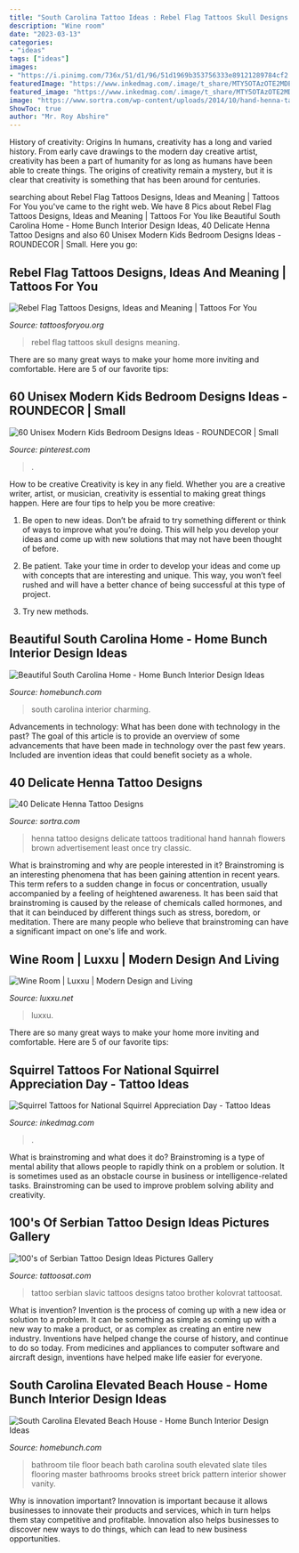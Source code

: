 ```yaml
---
title: "South Carolina Tattoo Ideas : Rebel Flag Tattoos Skull Designs Meaning"
description: "Wine room"
date: "2023-03-13"
categories:
- "ideas"
tags: ["ideas"]
images:
- "https://i.pinimg.com/736x/51/d1/96/51d1969b353756333e89121289784cf2.jpg"
featuredImage: "https://www.inkedmag.com/.image/t_share/MTY5OTAzOTE2MDE0NjQzMDAz/squirrel.png"
featured_image: "https://www.inkedmag.com/.image/t_share/MTY5OTAzOTE2MDE0NjQzMDAz/squirrel.png"
image: "https://www.sortra.com/wp-content/uploads/2014/10/hand-henna-tattoo-designs04.jpg"
ShowToc: true
author: "Mr. Roy Abshire"
---
```



History of creativity: Origins
In humans, creativity has a long and varied history. From early cave drawings to the modern day creative artist, creativity has been a part of humanity for as long as humans have been able to create things. The origins of creativity remain a mystery, but it is clear that creativity is something that has been around for centuries.

	

		
searching about Rebel Flag Tattoos Designs, Ideas and Meaning | Tattoos For You you've came to the right web. We have 8 Pics about Rebel Flag Tattoos Designs, Ideas and Meaning | Tattoos For You like Beautiful South Carolina Home - Home Bunch Interior Design Ideas, 40 Delicate Henna Tattoo Designs and also 60 Unisex Modern Kids Bedroom Designs Ideas - ROUNDECOR | Small. Here you go:
		
    
## Rebel Flag Tattoos Designs, Ideas And Meaning | Tattoos For You

<img loading=lazy src="http://www.tattoosforyou.org/wp-content/uploads/2013/11/Rebel-Flag-Skull-Tattoos.jpg" onerror="this.onerror=null;this.src='https://tse3.mm.bing.net/th?id=OIP.L5OTErQi6vPyARffCA41UgHaJ4&amp;pid=15.1';" alt="Rebel Flag Tattoos Designs, Ideas and Meaning | Tattoos For You">

_Source: tattoosforyou.org_

>rebel flag tattoos skull designs meaning. 

	

There are so many great ways to make your home more inviting and comfortable. Here are 5 of our favorite tips:

    
## 60 Unisex Modern Kids Bedroom Designs Ideas - ROUNDECOR | Small

<img loading=lazy src="https://i.pinimg.com/736x/51/d1/96/51d1969b353756333e89121289784cf2.jpg" onerror="this.onerror=null;this.src='https://tse1.mm.bing.net/th?id=OIP.sN4r2axtAz4omZr7maIoRAHaJH&amp;pid=15.1';" alt="60 Unisex Modern Kids Bedroom Designs Ideas - ROUNDECOR | Small">

_Source: pinterest.com_

>. 

	

How to be creative
Creativity is key in any field. Whether you are a creative writer, artist, or musician, creativity is essential to making great things happen. Here are four tips to help you be more creative:
1. Be open to new ideas. Don’t be afraid to try something different or think of ways to improve what you’re doing. This will help you develop your ideas and come up with new solutions that may not have been thought of before.

2. Be patient. Take your time in order to develop your ideas and come up with concepts that are interesting and unique. This way, you won’t feel rushed and will have a better chance of being successful at this type of project.

3. Try new methods.

    
## Beautiful South Carolina Home - Home Bunch Interior Design Ideas

<img loading=lazy src="http://www.homebunch.com/wp-content/uploads/174_111ithecawcreek2.jpg" onerror="this.onerror=null;this.src='https://tse4.mm.bing.net/th?id=OIP.2ZkCkt__vNVuvNDWFAjVtgHaJ3&amp;pid=15.1';" alt="Beautiful South Carolina Home - Home Bunch Interior Design Ideas">

_Source: homebunch.com_

>south carolina interior charming. 

	

Advancements in technology: What has been done with technology in the past?
The goal of this article is to provide an overview of some advancements that have been made in technology over the past few years. Included are invention ideas that could benefit society as a whole.

    
## 40 Delicate Henna Tattoo Designs

<img loading=lazy src="https://www.sortra.com/wp-content/uploads/2014/10/hand-henna-tattoo-designs04.jpg" onerror="this.onerror=null;this.src='https://tse1.mm.bing.net/th?id=OIP.BSF5AhDAfS_tusf9nO76_wHaJ4&amp;pid=15.1';" alt="40 Delicate Henna Tattoo Designs">

_Source: sortra.com_

>henna tattoo designs delicate tattoos traditional hand hannah flowers brown advertisement least once try classic. 

	

What is brainstroming and why are people interested in it?
Brainstroming is an interesting phenomena that has been gaining attention in recent years. This term refers to a sudden change in focus or concentration, usually accompanied by a feeling of heightened awareness. It has been said that brainstroming is caused by the release of chemicals called hormones, and that it can beinduced by different things such as stress, boredom, or meditation. There are many people who believe that brainstroming can have a significant impact on one's life and work.

    
## Wine Room | Luxxu | Modern Design And Living

<img loading=lazy src="https://www.luxxu.net/images/projects/residential/wine-room/slide/wine-room-3.jpg" onerror="this.onerror=null;this.src='https://tse2.mm.bing.net/th?id=OIP.RpW2b2aSfFB5fXWJPPJmJgHaH3&amp;pid=15.1';" alt="Wine Room | Luxxu | Modern Design and Living">

_Source: luxxu.net_

>luxxu. 

	

There are so many great ways to make your home more inviting and comfortable. Here are 5 of our favorite tips:

    
## Squirrel Tattoos For National Squirrel Appreciation Day - Tattoo Ideas

<img loading=lazy src="https://www.inkedmag.com/.image/t_share/MTY5OTAzOTE2MDE0NjQzMDAz/squirrel.png" onerror="this.onerror=null;this.src='https://tse2.mm.bing.net/th?id=OIP.oxOInPKRGG8rFLH6LrxzVQHaD4&amp;pid=15.1';" alt="Squirrel Tattoos for National Squirrel Appreciation Day - Tattoo Ideas">

_Source: inkedmag.com_

>. 

	

What is brainstroming and what does it do?
Brainstroming is a type of mental ability that allows people to rapidly think on a problem or solution. It is sometimes used as an obstacle course in business or intelligence-related tasks. Brainstroming can be used to improve problem solving ability and creativity.

    
## 100&#039;s Of Serbian Tattoo Design Ideas Pictures Gallery

<img loading=lazy src="https://tattoosat.com/wp-content/uploads/2014/12/Serbian-1.jpg" onerror="this.onerror=null;this.src='https://tse1.mm.bing.net/th?id=OIP.DjrSLcSy76z5zdMlpFw0FgHaJ4&amp;pid=15.1';" alt="100&#039;s of Serbian Tattoo Design Ideas Pictures Gallery">

_Source: tattoosat.com_

>tattoo serbian slavic tattoos designs tatoo brother kolovrat tattoosat. 

	

What is invention?
Invention is the process of coming up with a new idea or solution to a problem. It can be something as simple as coming up with a new way to make a product, or as complex as creating an entire new industry. Inventions have helped change the course of history, and continue to do so today. From medicines and appliances to computer software and aircraft design, inventions have helped make life easier for everyone.

    
## South Carolina Elevated Beach House - Home Bunch Interior Design Ideas

<img loading=lazy src="http://www.homebunch.com/wp-content/uploads/Bathroom.-Bathroom-Floor-Tiles.-Brick-pattern-tile.-Bathroom-Built-in.-Lights-on-mirror.-Louver-doors.-Master-bath.-Stone-tile.-White-wash.jpg" onerror="this.onerror=null;this.src='https://tse4.mm.bing.net/th?id=OIP.RyNeS1ONQzPNCYF0sVD3XQHaLK&amp;pid=15.1';" alt="South Carolina Elevated Beach House - Home Bunch Interior Design Ideas">

_Source: homebunch.com_

>bathroom tile floor beach bath carolina south elevated slate tiles flooring master bathrooms brooks street brick pattern interior shower vanity. 

	

Why is innovation important?
Innovation is important because it allows businesses to innovate their products and services, which in turn helps them stay competitive and profitable. Innovation also helps businesses to discover new ways to do things, which can lead to new business opportunities.

